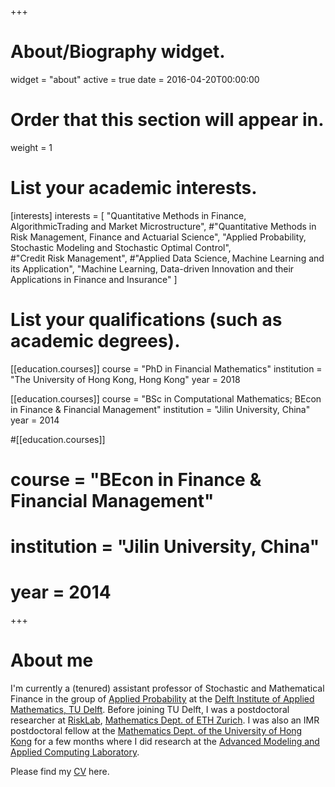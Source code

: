 +++
# About/Biography widget.
widget = "about"
active = true
date = 2016-04-20T00:00:00

# Order that this section will appear in.
weight = 1

# List your academic interests.
[interests]
  interests = [
   "Quantitative Methods in Finance, AlgorithmicTrading and Market Microstructure",
    #"Quantitative Methods in Risk Management, Finance and Actuarial Science",
    "Applied Probability, Stochastic Modeling and Stochastic Optimal Control",   
    #"Credit Risk Management",
    #"Applied Data Science, Machine Learning and its Application",
    "Machine Learning, Data-driven Innovation and their Applications in Finance and Insurance"
  ]

# List your qualifications (such as academic degrees).
[[education.courses]]
  course = "PhD in Financial Mathematics"
  institution = "The University of Hong Kong, Hong Kong"
  year = 2018

[[education.courses]]
  course = "BSc in Computational Mathematics; BEcon in Finance & Financial Management"
  institution = "Jilin University, China"
  year = 2014

#[[education.courses]]
#  course = "BEcon in Finance & Financial Management"
#  institution = "Jilin University, China"
#  year = 2014

 
+++

# About me

I'm currently a (tenured) assistant professor of Stochastic and Mathematical Finance in the group of [Applied Probability](https://www.tudelft.nl/en/eemcs/the-faculty/departments/applied-mathematics/applied-probability) at the [Delft Institute of Applied Mathematics, TU Delft](https://www.tudelft.nl/en/eemcs/the-faculty/departments/applied-mathematics). Before joining TU Delft, I was a postdoctoral researcher at [RiskLab](https://risklab.ch), [Mathematics Dept. of ETH Zurich](https://math.ethz.ch). I was also an IMR postdoctoral fellow at the [Mathematics Dept. of the University of Hong Kong](http://www.math.hku.hk) for a few months where I did research at the [Advanced Modeling and Applied Computing Laboratory](http://hkumath.hku.hk/~wkc/amacl.htm).  

<!--
In December of 2018, I graduated with PhD degree in Financial Mathematics from the University of Hong Kong under the supervision of Professor [Wai-Ki Ching](http://hkumath.hku.hk/~wkc/). Previously, I obtained my double Bachelor's degrees in [Computational Mathematics](http://math.jlu.edu.cn/index.htm) and [Finance](http://jjxy.jlu.edu.cn/english/Faculty/#) respectively from Jilin University, China in July of 2014. 

My research areas include stochastic modeling, mathematical finance and insurance, applied probability, operations research and management science. I have also developed interest in some other areas such as applied data science and statistical learning, etc. 

A story about me published by the [journal of Royal Dutch Mathematical Society](https://www.nieuwarchief.nl/serie5/toonnummer.php?deel=24&nummer=3&taal=1) can be found [here](files/mystory.pdf).
-->

Please find my [CV](files/cv.pdf) here.


